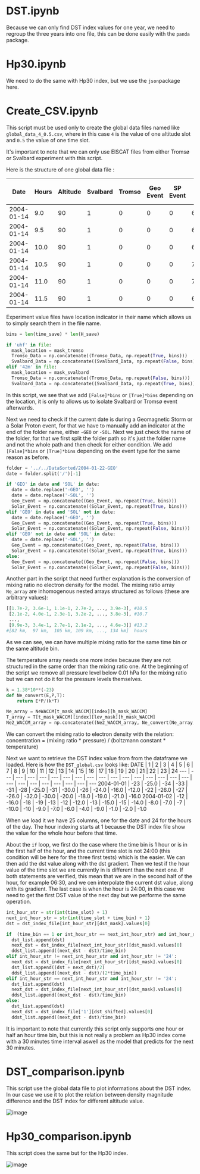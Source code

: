 # DST.ipynb
Because we can only find DST index values for one year, we need to regroup the three years into one file, this can be done easily with the `panda` package.

# Hp30.ipynb
We need to do the same with Hp30 index, but we use the `json`package here.

# Create_CSV.ipynb
This script must be used only to create the global data files named like `global_data_4_0.5.csv`, where in this case `4` is the value of one altitude slot and `0.5` the value of one time slot. 

It's important to note that we can only use EISCAT files from either Tromsø or Svalbard experiment with this script.

Here is the structure of one global data file :

Date | Hours | Altitude | Svalbard | Tromso | Geo Event | SP Event | EXP Density | EXP Density Error | WACCM Density | EXP Magnitude | EXP Magnitude Error | WACCM Magnitude | DST Index | DST Index Gradient | Hp30 Index | Hp30 Index Gradient
--- | --- | --- | --- | --- | --- | --- | --- | --- | --- | --- | --- | --- | --- | --- | --- | ---
2004-01-14 | 9.0 | 90 | 1 | 0 | 0 | 0 | 659456637 | 1681254727 | 2479583097 | 8.81 | 9.22 | 9.39 | -6.0 | 0.0 | 3.0 | -1.33
2004-01-14 | 9.5 | 90 | 1 | 0 | 0 | 0 | 682141246 | 1154373994 | 2460064336 | 8.83 | 9.06 | 9.39 | -10.0 | -8.0 | 2.333 | 0.0
2004-01-14 | 10.0 | 90 | 1 | 0 | 0 | 0 | 696178246 | 866611309 | 2465102573 | 8.84 | 8.93 | 9.39 | -14.0 | 0.0 | 2.333 | 0.66
2004-01-14 | 10.5 | 90 | 1 | 0 | 0 | 0 | 702768122 | 1140190903 | 2475819042 | 8.84 | 9.05 | 9.39 | -15.5 | -3.0 | 2.667 | -1.33
2004-01-14 | 11.0 | 90 | 1 | 0 | 0 | 0 | 703778803 | 1117979387 | 2526585708 | 8.84 | 9.04 | 9.4 | -17.0 | 0.0 | 2.0 | -0.66
2004-01-14 | 11.5 | 90 | 1 | 0 | 0 | 0 | 699140435 | 665202103 | 2501844736 | 8.84 | 8.82 | 9.39 | -18.0 | -2.0 | 1.667 | 0.0

Experiment value files have location indicator in their name which allows us to simply search them in the file name.

```python
bins = len(time_save) * len(H_save)

if 'uhf' in file:
  mask_location = mask_tromso
  Tromso_Data = np.concatenate((Tromso_Data, np.repeat(True, bins)))
  Svalbard_Data = np.concatenate((Svalbard_Data, np.repeat(False, bins)))
elif '42m' in file:
  mask_location = mask_svalbard
  Tromso_Data = np.concatenate((Tromso_Data, np.repeat(False, bins)))
  Svalbard_Data = np.concatenate((Svalbard_Data, np.repeat(True, bins)))
```

In this script, we see that we add `[False]*bins` or `[True]*bins` depending on the location, it is only to allows us to isolate Svalbard or Tromsø event afterwards.

Next we need to check if the current date is during a Geomagnetic Storm or a Solar Proton event, for that we have to manually add an indicator at the end of the folder name, either `-GEO` or `-SOL`. Next we just check the name of the folder, for that we first split the folder path so it's just the folder name and not the whole path and then check for either condition. We add `[False]*bins` or `[True]*bins` depending on the event type for the same reason as before.

```python
folder = '../../DataSorted/2004-01-22-GEO'
date = folder.split('/')[-1]

if 'GEO' in date and 'SOL' in date:
  date = date.replace('-GEO', '')
  date = date.replace('-SOL', '')
  Geo_Event = np.concatenate((Geo_Event, np.repeat(True, bins)))
  Solar_Event = np.concatenate((Solar_Event, np.repeat(True, bins)))
elif 'GEO' in date and 'SOL' not in date:
  date = date.replace('-GEO', '')
  Geo_Event = np.concatenate((Geo_Event, np.repeat(True, bins)))
  Solar_Event = np.concatenate((Solar_Event, np.repeat(False, bins)))
elif 'GEO' not in date and 'SOL' in date:
  date = date.replace('-SOL', '')
  Geo_Event = np.concatenate((Geo_Event, np.repeat(False, bins)))
  Solar_Event = np.concatenate((Solar_Event, np.repeat(True, bins)))
else:
  Geo_Event = np.concatenate((Geo_Event, np.repeat(False, bins)))
  Solar_Event = np.concatenate((Solar_Event, np.repeat(False, bins)))
```

Another part in the script that need further explanation is the conversion of mixing ratio no electron density for the model. The mixing ratio array `Ne_array` are inhomogenous nested arrays structured as follows (these are arbitrary values):
```python
[[1.7e-2, 3.6e-1, 1.1e-1, 2.7e-2, ..., 3.9e-3], #10.5
 [2.1e-2, 4.0e-1, 2.3e-1, 3.2e-2, ..., 3.8e-3], #10.7
 ...,
 [9.9e-3, 3.4e-1, 2.7e-1, 2.1e-2, ..., 4.6e-3]] #13.2
#[82 km,  97 km,  105 km, 109 km, ..., 134 km]  hours
```
As we can see, we can have multiple mixing ratio for the same time bin or the same altitude bin.

The temperature array needs one more index because they are not structured in the same order than the mixing ratio one. At the beginning of the script we remove all pressure level below 0.01 hPa for the mixing ratio but we can not do it for the pressure levels themselves.

```python
k = 1.38*10**(-23)
def Ne_convert(E,P,T):
    return E*P/(k*T)

Ne_array = NeWACCM[t_mask_WACCM][index][h_mask_WACCM]
T_array = T[t_mask_WACCM][index][lev_mask][h_mask_WACCM]
Ne2_WACCM_array = np.concatenate((Ne2_WACCM_array, Ne_convert(Ne_array,P[h_mask_WACCM]*100,T_array))) 
```
We can convert the mixing ratio to electron density with the relation: concentration = (mixing ratio * pressure) / (boltzmann constant * temperature)

Next we want to retrieve the DST index value from from the dataframe we loaded. Here is how the `DST_global.csv` looks like:
DATE | 1 | 2 | 3 | 4 | 5 | 6 | 7 | 8 | 9 | 10 | 11 | 12 | 13 | 14 | 15 | 16 | 17 | 18 | 19 | 20 | 21 | 22 | 23 | 24
--- | --- | --- | --- | --- | --- | --- | --- | --- | --- | --- | --- | --- | --- | --- | ---  | ---  | ---  | ---  | ---  | ---  | ---  | ---  | ---  | --- 
2004-01-01 | -23 | -25.0 | -34 | -33 | -31 | -28 | -25.0 | -31 | -30.0 | -26 | -24.0 | -16.0 | -12.0 | -22 | -26.0 | -27 | -26.0 | -32.0 | -30.0 | -20.0 | -18.0 | -19.0 | -21.0 | -16.0
2004-01-02 | -12 | -16.0 | -18 | -19 | -13 | -12 | -12.0 | -13 | -15.0 | -15 | -14.0 | -8.0 | -7.0 | -7 | -10.0 | -10 | -9.0 | -7.0 | -6.0 | -4.0 | -9.0 | -1.0 | -2.0 | -1.0

When we load it we have 25 columns, one for the date and 24 for the hours of the day. The hour indexing starts at 1 because the DST index file show the value for the whole hour before that time.

About the `if` loop, we first do the case where the time bin is 1 hour or is in the first half of the hour, and the current time slot is not 24:00 (this condition will be here for the three first tests) which is the easier. We can then add the dst value along with the dst gradient.
Then we test if the hour value of the time slot we are currently in is different than the next one. If both statements are verified, this mean that we are in the second half of the hour, for example 06:30, and we cen interpolate the current dst value, along with its gradient.
The last case is when the hour is 24:00, in this case we need to get the first DST value of the next day but we performe the same operation.

```python
int_hour_str = str(int(time_slot) + 1)
next_int_hour_str = str(int(time_slot + time_bin) + 1)
dst = dst_index_file[int_hour_str][dst_mask].values[0]

if  (time_bin == 1 or int_hour_str == next_int_hour_str) and int_hour_str != '24':
  dst_list.append(dst)
  next_dst = dst_index_file[next_int_hour_str][dst_mask].values[0]
  ddst_list.append((next_dst - dst)/time_bin)
elif int_hour_str != next_int_hour_str and int_hour_str != '24':
  next_dst = dst_index_file[next_int_hour_str][dst_mask].values[0] 
  dst_list.append((dst + next_dst)/2)
  ddst_list.append((next_dst - dst)/(2*time_bin))
elif int_hour_str == next_int_hour_str and int_hour_str != '24':
  dst_list.append(dst)
  next_dst = dst_index_file[next_int_hour_str][dst_mask].values[0]
  ddst_list.append((next_dst - dst)/time_bin)
else:
  dst_list.append(dst)
  next_dst = dst_index_file['1'][dst_shifted].values[0]
  ddst_list.append((next_dst - dst)/time_bin)
```

It is important to note that currently this script only supports one hour or half an hour time bin, but this is not really a problem as Hp30 index come with a 30 minutes time interval aswell as the model that predicts for the next 30 minutes.

# DST_comparison.ipynb
This script use the global data file to plot informations about the DST index. In our case we use it to plot the relation between density magnitude difference and the DST index for different altitude value.

![image](https://github.com/remy-guillermin/WACCM-Analysis/assets/100087560/23045a71-2b26-4842-af27-8c75743254d2)

# Hp30_comparison.ipynb
This script does the same but for the Hp30 index.

![image](https://github.com/remy-guillermin/WACCM-Analysis/assets/100087560/a1d77042-0027-4835-b4a8-ff79e8e59dbc)


